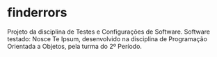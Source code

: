 finderrors
==========

Projeto da disciplina de Testes e Configurações de Software.
Software testado: Nosce Te Ipsum, desenvolvido na disciplina de Programação Orientada a Objetos, pela turma do 2º Período.
